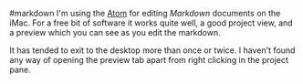 #markdown
I'm using the
[Atom](https://atom.io/) for editing *Markdown* documents
on the iMac. For a free bit of software it works quite well,
a good project view, and a preview which you can see as
you edit the markdown.

It has tended to exit to the desktop more than once or twice.
I haven't found any way of opening the preview tab apart
from right clicking in the project pane.
